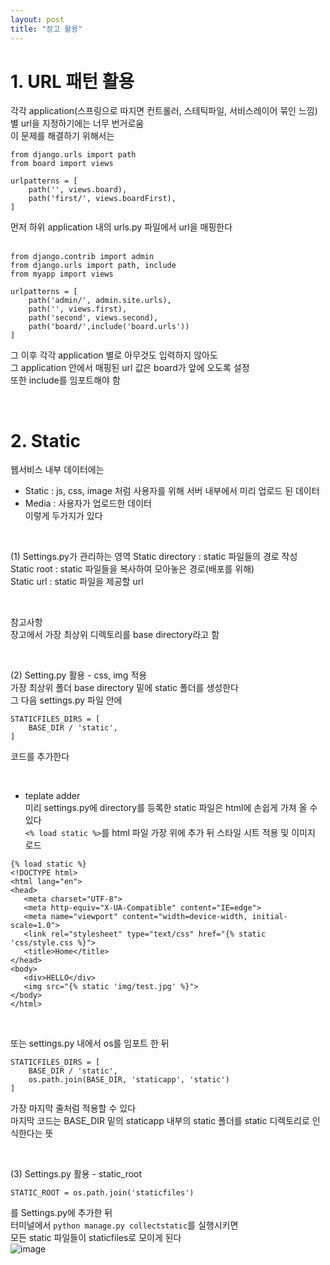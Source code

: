 ```yaml
---
layout: post
title: "장고 활용"
---
```


# 1. URL 패턴 활용  
각각 application(스프링으로 따지면 컨트롤러, 스테틱파일, 서비스레이어 묶인 느낌)  
별 url을 지정하기에는 너무 번거로움  
이 문제를 해결하기 위해서는  
```
from django.urls import path
from board import views

urlpatterns = [
    path('', views.board),
    path('first/', views.boardFirst),
]
```
먼저 하위 application 내의 urls.py 파일에서 url을 매핑한다  
<br>

```
from django.contrib import admin
from django.urls import path, include
from myapp import views

urlpatterns = [
    path('admin/', admin.site.urls),
    path('', views.first),
    path('second', views.second),
    path('board/',include('board.urls'))
]
```
그 이후 각각 application 별로 아무것도 입력하지 않아도  
그 application 안에서 매핑된 url 값은 board가 앞에 오도록 설정  
또한 include를 임포트해야 함  

<br>

# 2. Static
웹서비스 내부 데이터에는  
- Static : js, css, image 처럼 사용자를 위해 서버 내부에서 미리 업로드 된 데이터  
- Media : 사용자가 업로드한 데이터  
이렇게 두가지가 있다  

<br>

(1) Settings.py가 관리하는 영역
Static directory : static 파일들의 경로 작성  
Static root : static 파일들을 복사하여 모아놓은 경로(배포를 위해)  
Static url : static 파일을 제공할 url  

<br>

참고사항  
장고에서 가장 최상위 디렉토리를 base directory라고 함  

<br>

(2) Setting.py 활용 - css, img 적용  
가장 최상위 폴더 base directory 밑에 static 폴더를 생성한다  
그 다음 settings.py 파일 안에  
```
STATICFILES_DIRS = [
    BASE_DIR / 'static', 
]
```
코드를 추가한다  

<br>

- teplate adder  
 미리 settings.py에 directory를 등록한 static 파일은 html에 손쉽게 가져 올 수 있다  
 `<% load static %>`를 html 파일 가장 위에 추가 뒤
 스타일 시트 적용 및 이미지 로드  
 ```
{% load static %}
<!DOCTYPE html>
<html lang="en">
<head>
    <meta charset="UTF-8">
    <meta http-equiv="X-UA-Compatible" content="IE=edge">
    <meta name="viewport" content="width=device-width, initial-scale=1.0">
    <link rel="stylesheet" type="text/css" href="{% static 'css/style.css %}">
    <title>Home</title>
</head>
<body>
    <div>HELLO</div>
    <img src="{% static 'img/test.jpg' %}">
</body>
</html>
 ```
 
<br>

또는 settings.py 내에서 os를 임포트 한 뒤  
```
STATICFILES_DIRS = [
    BASE_DIR / 'static', 
    os.path.join(BASE_DIR, 'staticapp', 'static')
]
```
가장 마지막 줄처럼 적용할 수 있다  
마지막 코드는 BASE_DIR 밑의 staticapp 내부의 static 폴더를 static 디렉토리로 인식한다는 뜻  

<br>

(3) Settings.py 활용 - static_root  
```
STATIC_ROOT = os.path.join('staticfiles')
```
를 Settings.py에 추가한 뒤  
터미널에서 `python manage.py collectstatic`를 실행시키면  
모든 static 파일들이 staticfiles로 모이게 된다  
![image](https://user-images.githubusercontent.com/86642180/170914394-0dacf750-446d-4e50-be69-e0233226ff87.png)
